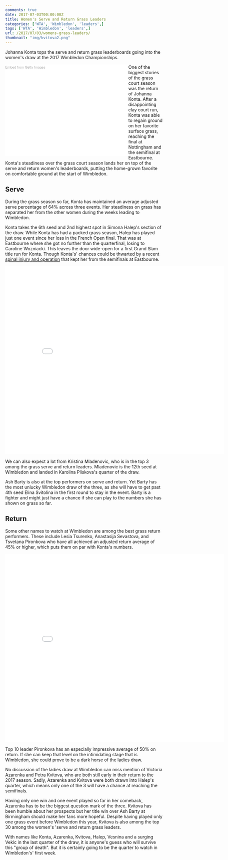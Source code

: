 ```yaml
---
comments: true
date: 2017-07-03T00:00:00Z
title: Women's Serve and Return Grass Leaders
categories: ['WTA', 'Wimbledon', 'leaders',]
tags: ['WTA', 'Wimbledon', 'leaders',]
url: /2017/07/03/womens-grass-leaders/
thumbnail: "img/kvitova2.png"
---
```



Johanna Konta tops the serve and return grass leaderboards going into the women's draw at the 2017 Wimbledon Championships.

<!--more-->

<div class="getty embed image" style="background-color:#fff;display:inline-block;font-family:'Helvetica Neue',Helvetica,Arial,sans-serif;color:#a7a7a7;font-size:11px;width:100%;max-width:394px;float:left;"><div style="padding:0;margin:0;text-align:left;"><a href="http://www.gettyimages.de/detail/800750852" target="_blank" style="color:#a7a7a7;text-decoration:none;font-weight:normal !important;border:none;display:inline-block;">Embed from Getty Images</a></div><div style="overflow:hidden;position:relative;height:0;padding:70.370370% 0 0 0;width:100%;"><iframe src="//embed.gettyimages.com/embed/800750852?et=TywolOtdRoJt5OfutaGEmg&tld=de&viewMoreLink=off&sig=5ZCbHWpLKmTf4HEUOzyPlEJhhVwq8rM0fHbBC5pyps0=&caption=true" width="594" height="418" scrolling="no" frameborder="0" style="display:inline-block;position:absolute;top:0;left:0;width:100%;height:100%;margin:0;" ></iframe></div><p style="margin:0;"></p></div>

One of the biggest stories of the grass court season was the return of Johanna Konta. After a disappointing clay court run, Konta was able to regain ground on her favorite surface grass, reaching the final at Nottingham and the semifinal at Eastbourne. Konta's steadiness over the grass court season lands her on top of the serve and return women's leaderboards, putting the home-grown favorite on comfortable ground at the start of Wimbledon.

## Serve

During the grass season so far, Konta has maintained an average adjusted serve percentage of 64% across three events. Her steadiness on grass has separated her from the other women during the weeks leading to Wimbledon. 

Konta takes the 6th seed and 2nd highest spot in Simona Halep's section of the draw. While Konta has had a packed grass season, Halep has played just one event since her loss in the French Open final. That was at Eastbourne where she got no further than the quarterfinal, losing to Caroline Wozniacki. This leaves the door wide-open for a first Grand Slam title run for Konta. Though Konta's' chances could be thwarted by a recent [spinal injury and operation](http://www.telegraph.co.uk/tennis/2017/06/30/johanna-kontas-wimbledon-doubt-spine-injury-caused-nasty-fall/) that kept her from the semifinals at Eastbourne. 

<iframe width="700" height="600" frameborder="0" scrolling="no" src="//plot.ly/~on-the-t/1243.embed"></iframe>

We can also expect a lot from Kristina Mladenovic, who is in the top 3 among the grass serve and return leaders. Mladenovic is the 12th seed at Wimbledon and landed in Karolina Pliskova's quarter of the draw. 

Ash Barty is also at the top performers on serve and return. Yet Barty has the most unlucky Wimbledon draw of the three, as she will have to get past 4th seed Elina Svitolina in the first round to stay in the event. Barty is a fighter and might just have a chance if she can play to the numbers she has shown on grass so far.


## Return

Some other names to watch at Wimbledon are among the best grass return performers. These include Lesia Tsurenko, 	Anastasija Sevastova, and Tsvetana Pironkova who have all achieved an adjusted return average of 45% or higher, which puts them on par with Konta's numbers. 

<iframe width="700" height="600" frameborder="0" scrolling="no" src="//plot.ly/~on-the-t/1245.embed"></iframe>

Top 10 leader Pironkova has an especially impressive average of 50% on return. If she can keep that level on the intimidating stage that is Wimbledon, she could prove to be a dark horse of the ladies draw.

No discussion of the ladies draw at Wimbledon can miss mention of Victoria Azarenka and Petra Kvitova, who are both still early in their return to the 2017 season. Sadly, Azarenka and Kvitova were both drawn into Halep's quarter, which means only one of the 3 will have a chance at reaching the semifinals.

Having only one win and one event played so far in her comeback, Azarenka has to be the biggest question mark of the three. Kvitova has been humble about her prospects but her title win over Ash Barty at Birmingham should make her fans more hopeful. Despite having played only one grass event before Wimbledon this year, Kvitova is also among the top 30 among the women's 'serve and return grass leaders.

With names like Konta, Azarenka, Kvitova, Halep, Vesnina and a surging Vekic in the last quarter of the draw, it is anyone's guess who will survive this "group of death". But it is certainly going to be the quarter to watch in Wimbledon's' first week.


